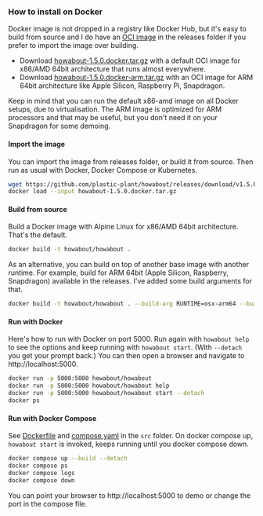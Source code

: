 ### How to install on Docker

Docker image is not dropped in a registry like Docker Hub, but it's easy to build from source and I do have an [OCI image](https://opencontainers.org/) in the releases folder if you prefer to import the image over building.

- Download [howabout-1.5.0.docker.tar.gz](https://github.com/plastic-plant/howabout/releases/download/v1.5.0/howabout-1.5.0.docker.tar.gz) with a default OCI image for x86/AMD 64bit architecture that runs almost everywhere.
- Download [howabout-1.5.0.docker-arm.tar.gz](https://github.com/plastic-plant/howabout/releases/download/v1.5.0/howabout-1.5.0.docker-arm.tar.gz) with an OCI image for ARM 64bit architecture like Apple Silicon, Raspberry Pi, Snapdragon.

Keep in mind that you can run the default x86-amd image on all Docker setups, due to virtualisation. The ARM image is optimized for ARM processors and that may be useful, but you don't need it on your Snapdragon for some demoing.


#### Import the image

You can import the image from releases folder, or build it from source. Then run as usual with Docker, Docker Compose or Kubernetes.

```bash
wget https://github.com/plastic-plant/howabout/releases/download/v1.5.0/howabout-1.5.0.docker.tar.gz
docker load --input howabout-1.5.0.docker.tar.gz
```


#### Build from source

Build a Docker image with Alpine Linux for x86/AMD 64bit architecture. That's the default.

```bash
docker build -t howabout/howabout .
```

As an alternative, you can build on top of another base image with another runtime. For example, build for ARM 64bit (Apple Silicon, Raspberry, Snapdragon) available in the releases. I've added some build arguments for that.

```bash
docker build -t howabout/howabout . --build-arg RUNTIME=osx-arm64 --build-arg BASEIMG=mcr.microsoft.com/dotnet/aspnet:8.0.3-alpine3.18-arm64v8
```

#### Run with Docker

Here's how to run with Docker on port 5000. Run again with `howabout help` to see the options and keep running with `howabout start`. (With `--detach` you get your prompt back.) You can then open a browser and navigate to http://localhost:5000.

```bash
docker run -p 5000:5000 howabout/howabout
docker run -p 5000:5000 howabout/howabout help
docker run -p 5000:5000 howabout/howabout start --detach
docker ps
```

#### Run with Docker Compose

See [Dockerfile](../../src/) and [compose.yaml](../../src/compose.yaml) in the `src` folder. On docker compose up, `howabout start` is invoked, keeps running until you docker compose down.
```bash
docker compose up --build --detach
docker compose ps
docker compose logs
docker compose down
```

You can point your browser to http://localhost:5000 to demo or change the port in the compose file.